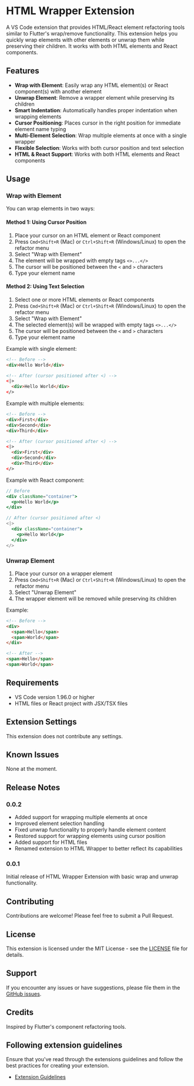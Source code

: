 # HTML Wrapper Extension

A VS Code extension that provides HTML/React element refactoring tools similar to Flutter's wrap/remove functionality. This extension helps you quickly wrap elements with other elements or unwrap them while preserving their children. It works with both HTML elements and React components.

## Features

- **Wrap with Element**: Easily wrap any HTML element(s) or React component(s) with another element
- **Unwrap Element**: Remove a wrapper element while preserving its children
- **Smart Indentation**: Automatically handles proper indentation when wrapping elements
- **Cursor Positioning**: Places cursor in the right position for immediate element name typing
- **Multi-Element Selection**: Wrap multiple elements at once with a single wrapper
- **Flexible Selection**: Works with both cursor position and text selection
- **HTML & React Support**: Works with both HTML elements and React components

## Usage

### Wrap with Element

You can wrap elements in two ways:

#### Method 1: Using Cursor Position

1. Place your cursor on an HTML element or React component
2. Press `Cmd+Shift+R` (Mac) or `Ctrl+Shift+R` (Windows/Linux) to open the refactor menu
3. Select "Wrap with Element"
4. The element will be wrapped with empty tags `<>...</>`
5. The cursor will be positioned between the `<` and `>` characters
6. Type your element name

#### Method 2: Using Text Selection

1. Select one or more HTML elements or React components
2. Press `Cmd+Shift+R` (Mac) or `Ctrl+Shift+R` (Windows/Linux) to open the refactor menu
3. Select "Wrap with Element"
4. The selected element(s) will be wrapped with empty tags `<>...</>`
5. The cursor will be positioned between the `<` and `>` characters
6. Type your element name

Example with single element:

```html
<!-- Before -->
<div>Hello World</div>

<!-- After (cursor positioned after <) -->
<|>
  <div>Hello World</div>
</>
```

Example with multiple elements:

```html
<!-- Before -->
<div>First</div>
<div>Second</div>
<div>Third</div>

<!-- After (cursor positioned after <) -->
<|>
  <div>First</div>
  <div>Second</div>
  <div>Third</div>
</>
```

Example with React component:

```jsx
// Before
<div className="container">
  <p>Hello World</p>
</div>

// After (cursor positioned after <)
<|>
  <div className="container">
    <p>Hello World</p>
  </div>
</>
```

### Unwrap Element

1. Place your cursor on a wrapper element
2. Press `Cmd+Shift+R` (Mac) or `Ctrl+Shift+R` (Windows/Linux) to open the refactor menu
3. Select "Unwrap Element"
4. The wrapper element will be removed while preserving its children

Example:

```html
<!-- Before -->
<div>
  <span>Hello</span>
  <span>World</span>
</div>

<!-- After -->
<span>Hello</span>
<span>World</span>
```

## Requirements

- VS Code version 1.96.0 or higher
- HTML files or React project with JSX/TSX files

## Extension Settings

This extension does not contribute any settings.

## Known Issues

None at the moment.

## Release Notes

### 0.0.2

- Added support for wrapping multiple elements at once
- Improved element selection handling
- Fixed unwrap functionality to properly handle element content
- Restored support for wrapping elements using cursor position
- Added support for HTML files
- Renamed extension to HTML Wrapper to better reflect its capabilities

### 0.0.1

Initial release of HTML Wrapper Extension with basic wrap and unwrap functionality.

## Contributing

Contributions are welcome! Please feel free to submit a Pull Request.

## License

This extension is licensed under the MIT License - see the [LICENSE](LICENSE) file for details.

## Support

If you encounter any issues or have suggestions, please file them in the [GitHub issues](https://github.com/yourusername/html-wrapper/issues).

## Credits

Inspired by Flutter's component refactoring tools.

## Following extension guidelines

Ensure that you've read through the extensions guidelines and follow the best practices for creating your extension.

- [Extension Guidelines](https://code.visualstudio.com/api/references/extension-guidelines)
